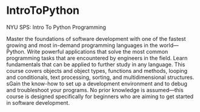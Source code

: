 # IntroToPython
NYU SPS: Intro To Python Programming

Master the foundations of software development with one of the fastest growing and most in-demand programming languages in the world—Python. 
Write powerful applications that solve the most common programming tasks that are encountered by engineers in the field. 
Learn fundamentals that can be applied to further study in any language. This course covers objects and object types, functions and methods, looping and conditionals, text processing, sorting, and multidimensional structures. 
sGain the know-how to set up a development environment and to debug and troubleshoot your programs. 
No prior knowledge is assumed—this course is designed specifically for beginners who are aiming to get started in software development.
